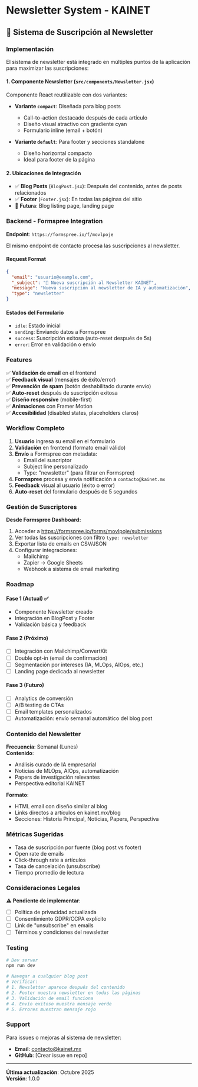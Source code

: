 # Newsletter System - KAINET

## 📧 Sistema de Suscripción al Newsletter

### Implementación

El sistema de newsletter está integrado en múltiples puntos de la aplicación para maximizar las suscripciones:

#### 1. **Componente Newsletter** (`src/components/Newsletter.jsx`)

Componente React reutilizable con dos variantes:

- **Variante `compact`**: Diseñada para blog posts
  - Call-to-action destacado después de cada artículo
  - Diseño visual atractivo con gradiente cyan
  - Formulario inline (email + botón)
  
- **Variante `default`**: Para footer y secciones standalone
  - Diseño horizontal compacto
  - Ideal para footer de la página

#### 2. **Ubicaciones de Integración**

- ✅ **Blog Posts** (`BlogPost.jsx`): Después del contenido, antes de posts relacionados
- ✅ **Footer** (`Footer.jsx`): En todas las páginas del sitio
- 🔄 **Futura**: Blog listing page, landing page

### Backend - Formspree Integration

**Endpoint**: `https://formspree.io/f/movlpoje`

El mismo endpoint de contacto procesa las suscripciones al newsletter.

#### Request Format
```json
{
  "email": "usuario@example.com",
  "_subject": "🔔 Nueva suscripción al Newsletter KAINET",
  "message": "Nueva suscripción al newsletter de IA y automatización",
  "type": "newsletter"
}
```

#### Estados del Formulario
- `idle`: Estado inicial
- `sending`: Enviando datos a Formspree
- `success`: Suscripción exitosa (auto-reset después de 5s)
- `error`: Error en validación o envío

### Features

✅ **Validación de email** en el frontend  
✅ **Feedback visual** (mensajes de éxito/error)  
✅ **Prevención de spam** (botón deshabilitado durante envío)  
✅ **Auto-reset** después de suscripción exitosa  
✅ **Diseño responsive** (mobile-first)  
✅ **Animaciones** con Framer Motion  
✅ **Accesibilidad** (disabled states, placeholders claros)

### Workflow Completo

1. **Usuario** ingresa su email en el formulario
2. **Validación** en frontend (formato email válido)
3. **Envío** a Formspree con metadata:
   - Email del suscriptor
   - Subject line personalizado
   - Type: "newsletter" (para filtrar en Formspree)
4. **Formspree** procesa y envía notificación a `contacto@kainet.mx`
5. **Feedback** visual al usuario (éxito o error)
6. **Auto-reset** del formulario después de 5 segundos

### Gestión de Suscriptores

**Desde Formspree Dashboard:**

1. Acceder a https://formspree.io/forms/movlpoje/submissions
2. Ver todas las suscripciones con filtro `type: newsletter`
3. Exportar lista de emails en CSV/JSON
4. Configurar integraciones:
   - Mailchimp
   - Zapier → Google Sheets
   - Webhook a sistema de email marketing

### Roadmap

#### Fase 1 (Actual) ✅
- Componente Newsletter creado
- Integración en BlogPost y Footer
- Validación básica y feedback

#### Fase 2 (Próximo)
- [ ] Integración con Mailchimp/ConvertKit
- [ ] Double opt-in (email de confirmación)
- [ ] Segmentación por intereses (IA, MLOps, AIOps, etc.)
- [ ] Landing page dedicada al newsletter

#### Fase 3 (Futuro)
- [ ] Analytics de conversión
- [ ] A/B testing de CTAs
- [ ] Email templates personalizados
- [ ] Automatización: envío semanal automático del blog post

### Contenido del Newsletter

**Frecuencia**: Semanal (Lunes)  
**Contenido**:
- Análisis curado de IA empresarial
- Noticias de MLOps, AIOps, automatización
- Papers de investigación relevantes
- Perspectiva editorial KAINET

**Formato**:
- HTML email con diseño similar al blog
- Links directos a artículos en kainet.mx/blog
- Secciones: Historia Principal, Noticias, Papers, Perspectiva

### Métricas Sugeridas

- Tasa de suscripción por fuente (blog post vs footer)
- Open rate de emails
- Click-through rate a artículos
- Tasa de cancelación (unsubscribe)
- Tiempo promedio de lectura

### Consideraciones Legales

⚠️ **Pendiente de implementar**:
- [ ] Política de privacidad actualizada
- [ ] Consentimiento GDPR/CCPA explícito
- [ ] Link de "unsubscribe" en emails
- [ ] Términos y condiciones del newsletter

### Testing

```bash
# Dev server
npm run dev

# Navegar a cualquier blog post
# Verificar:
# 1. Newsletter aparece después del contenido
# 2. Footer muestra newsletter en todas las páginas
# 3. Validación de email funciona
# 4. Envío exitoso muestra mensaje verde
# 5. Errores muestran mensaje rojo
```

### Support

Para issues o mejoras al sistema de newsletter:
- **Email**: contacto@kainet.mx
- **GitHub**: [Crear issue en repo]

---

**Última actualización**: Octubre 2025  
**Versión**: 1.0.0
